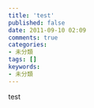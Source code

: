 ```yaml
---
title: 'test'
published: false
date: 2011-09-10 02:09
comments: true
categories:
- 未分類
tags: []
keywords:
- 未分類
---
```

test